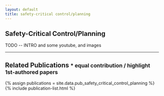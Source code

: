 ```yaml
---
layout: default
title: safety-critical control/planning
---
```


## Safety-Critical Control/Planning

TODO -- INTRO and some youtube, and images

---

## Related Publications <small>* equal contribution / highlight 1st-authored papers </small>
{% assign publications = site.data.pub_safety_critical_control_planning %}
{% include publication-list.html %}